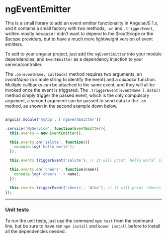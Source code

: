 # ngEventEmitter

This is a small library to add an event emitter functionality in AngularJS 1.x, and it contains a small factory with two methods, `.on` and `.triggerEvent`, written mostly because I didn't want to depend to the $rootScope or the $scope providers, but to have a much more lightweight version of event emitters.

To add to your angular project, just add the `ngEventEmitter` into your module dependencies, and `EventEmitter` as a dependency injection to your service/controller.

The `.on(eventName, callback)` method requires two arguments, an *eventName* (a simple string to identify the event) and a *callback* function.
Multiple callbacks can be attached to the same event, and they will all be invoked once the event is triggered.
The `.triggerEvent(eventName [,data])` method simply trigger the passed event, which is the only compulsory argument, a second argument can be passed to send data to the `.on` method, as shown in the second example down below.

```javascript

angular.module('myApp', ['ngEventEmitter'])

.service('MyService', function(EventEmitter){
  this.events = new EventEmitter();

  this.events.on('salute', function(){
    console.log('hello world');
  });

  this.events.triggerEvent('salute'); // it will print `hello world` in the console

  this.events.on('cheers', function(name){
    console.log('cheers ' + name);
  });

  this.events.triggerEvent('cheers', 'Alex'); // it will print `cheers Alex` in the console
});

```

---

### Unit tests

To run the unit tests, just use the command `npm test` from the command line, but be sure to have ran `npm install` and `bower install` before to install all the dependencies needed.